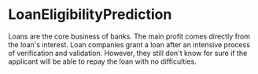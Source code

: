 # LoanEligibilityPrediction
Loans are the core business of banks. The main profit comes directly from the loan's interest. Loan companies grant a loan after an intensive process of verification and validation. However, they still don't know for sure if the applicant will be able to repay the loan with no difficulties.
